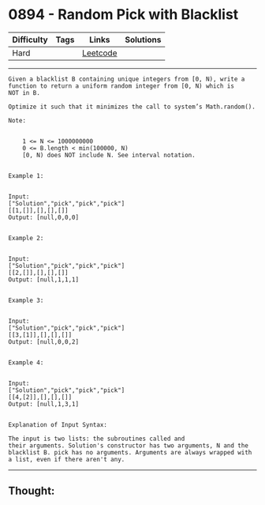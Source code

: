 # 0894 - Random Pick with Blacklist

Difficulty  | Tags | Links | Solutions
----------- | ---- | ----- | -----
Hard |  | [Leetcode](https://leetcode.com/problems/random-pick-with-blacklist/description/) |


-----------

```
Given a blacklist B containing unique integers from [0, N), write a function to return a uniform random integer from [0, N) which is NOT in B.

Optimize it such that it minimizes the call to system’s Math.random().

Note:


	1 <= N <= 1000000000
	0 <= B.length < min(100000, N)
	[0, N) does NOT include N. See interval notation.


Example 1:


Input: 
["Solution","pick","pick","pick"]
[[1,[]],[],[],[]]
Output: [null,0,0,0]


Example 2:


Input: 
["Solution","pick","pick","pick"]
[[2,[]],[],[],[]]
Output: [null,1,1,1]


Example 3:


Input: 
["Solution","pick","pick","pick"]
[[3,[1]],[],[],[]]
Output: [null,0,0,2]


Example 4:


Input: 
["Solution","pick","pick","pick"]
[[4,[2]],[],[],[]]
Output: [null,1,3,1]


Explanation of Input Syntax:

The input is two lists: the subroutines called and their arguments. Solution's constructor has two arguments, N and the blacklist B. pick has no arguments. Arguments are always wrapped with a list, even if there aren't any.
```

-----------

## Thought:
